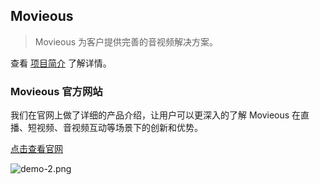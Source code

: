 ## Movieous

> Movieous 为客户提供完善的音视频解决方案。

查看 [项目简介](introduction.md) 了解详情。

### Movieous 官方网站

我们在官网上做了详细的产品介绍，让用户可以更深入的了解 Movieous 在直播、短视频、音视频互动等场景下的创新和优势。

[点击查看官网](https://www.movieous.cn/)

![demo-2.png](../_images/loading_page.jpg)
